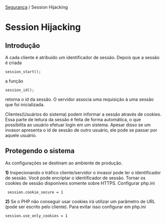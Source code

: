 <a href="README.md">Segurança</a> / Session Hijacking


# Session Hijacking

## Introdução

A cada cliente é atribuído um identificador de sessão. Depois que a sessão é criada

``` session_start(); ```

a função

``` session_id(); ```

retorna o id da sessão. O servidor associa uma requisição à uma sessão que foi inicializada.

Clientes(Usuários do sistema) podem informar a sessão através de cookies. Essa parte de leitura da sessão é feita de forma automática, o que possibilita ao usuário efetuar login em um sistema. Apesar disso se um invasor apresenta o id de sessão de outro usuário, ele pode se passar por aquele usuário.

## Protegendo o sistema

As configurações se destinam ao ambiente de produção.

<strong>1)</strong> Inspecionando o tráfico cliente/servidor o invasor pode ler o identificador de sessão. Você pode encriptar o identificador de sessão. Tornar os cookies de sessão disponíveis somente sobre HTTPS. Configurar php.ini

``` session.cookie_secure = 1```

<strong>2)</strong> Se o PHP não conseguir usar cookies irá utilizar um parâmetro de URL (pode ser escrito pelo cliente). Para evitar isso configurar em php.ini

``` session.use_only_cookies = 1 ```

